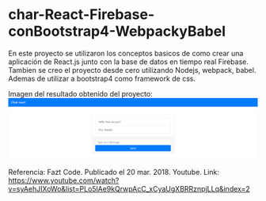 # char-React-Firebase-conBootstrap4-WebpackyBabel
En este proyecto se utilizaron los conceptos basicos de como crear una aplicación de React.js junto con la base de datos en tiempo real Firebase. 
Tambien se creo el proyecto desde cero utilizando Nodejs, webpack, babel. Ademas de utilizar a bootstrap4 como framework de css.

Imagen del resultado obtenido del proyecto:
![Imagen del resultado del la pagina](https://github.com/yamil16/char-React-Firebase-conBootstrap4-WebpackyBabel/blob/master/ResultadoApp.png) 

Referencia:
Fazt Code. Publicado el 20 mar. 2018. Youtube. 
Link: https://www.youtube.com/watch?v=syAehJIXoWo&list=PLo5lAe9kQrwpAcC_xCyaUgXBRRznpjLLq&index=2